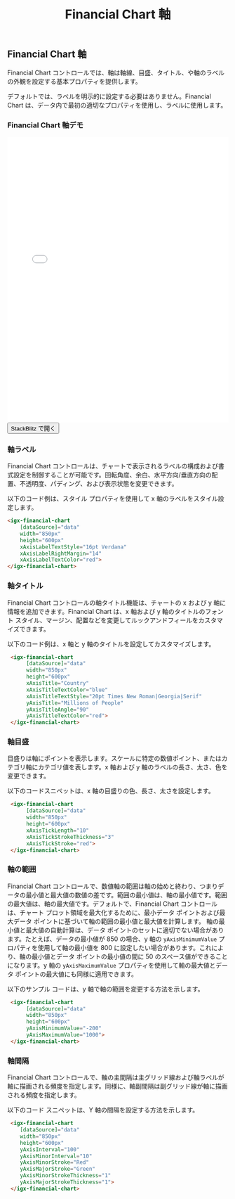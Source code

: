﻿---
title: Financial Chart 軸
_description: Ignite UI for Angular Financial Chart コンポーネントは、財務データを表示するタッチ対応、高いパフォーマンス、軽量なチャート コントロールです。
_keywords: Ignite UI for Angular, データ ビジュアライゼーション, UI コントロール, Angular ウィジェット, web ウィジェット, UI ウィジェット, Angular, ネイティブ Angular コンポーネント スィート, ネイティブ Angular コントロール, ネイティブ Angular コンポーネント ライブラリ, Angular Chart コンポーネント, Angular Financial Chart コンポーネント, Angular Chart コントロール, Angular Financial Chart コントロール
_language: ja
---
## Financial Chart 軸 

Financial Chart コントロールでは、軸は軸線、目盛、タイトル、や軸のラベルの外観を設定する基本プロパティを提供します。

デフォルトでは、ラベルを明示的に設定する必要はありません。Financial Chart は、データ内で最初の適切なプロパティを使用し、ラベルに使用します。

<div class="divider"></div>

### Financial Chart 軸デモ

<div class="sample-container" style="height: 650px">
    <iframe id="financial-chart-axis-sample-iframe" src='{environment:demosBaseUrl}/financial-chart-axis-sample' width="100%" height="100%" seamless frameBorder="0" onload="onSampleIframeContentLoaded(this);"></iframe>
</div>
<div>
    <button data-localize="stackblitz" class="stackblitz-btn"   data-iframe-id="financial-chart-axis-sample-iframe" data-demos-base-url="{environment:demosBaseUrl}">StackBlitz で開く
    </button>
</div>

<div class="divider--half"></div>

### 軸ラベル

Financial Chart コントロールは、チャートで表示されるラベルの構成および書式設定を制御することが可能です。回転角度、余白、水平方向/垂直方向の配置、不透明度、パディング、および表示状態を変更できます。

以下のコード例は、スタイル プロパティを使用して x 軸のラベルをスタイル設定します。

```html
<igx-financial-chart
    [dataSource]="data"
    width="850px"
    height="600px"
    xAxisLabelTextStyle="16pt Verdana"
    xAxisLabelRightMargin="14"
    xAxisLabelTextColor="red">
</igx-financial-chart>
```
<div class="divider--half"></div>

### 軸タイトル
Financial Chart コントロールの軸タイトル機能は、チャートの x および y 軸に情報を追加できます。Financial Chart は、x 軸および y 軸のタイトルのフォント スタイル、マージン、配置などを変更してルックアンドフィールをカスタマイズできます。

以下のコード例は、x 軸と y 軸のタイトルを設定してカスタマイズします。

```html
 <igx-financial-chart
      [dataSource]="data"
      width="850px"
      height="600px"
      xAxisTitle="Country"
      xAxisTitleTextColor="blue"
      xAxisTitleTextStyle="20pt Times New Roman|Georgia|Serif"
      yAxisTitle="Millions of People"
      yAxisTitleAngle="90"
      yAxisTitleTextColor="red">
 </igx-financial-chart>
```
<div class="divider--half"></div>

### 軸目盛
目盛りは軸にポイントを表示します。スケールに特定の数値ポイント、またはカテゴリ軸にカテゴリ値を表します。x 軸および y 軸のラベルの長さ、太さ、色を変更できます。

以下のコードスニペットは、x 軸の目盛りの色、長さ、太さを設定します。

```html
 <igx-financial-chart
      [dataSource]="data"
      width="850px"
      height="600px"
      xAxisTickLength="10"
      xAxisTickStrokeThickness="3"
      xAxisTickStroke="red">
 </igx-financial-chart>
```
<div class="divider--half"></div>

### 軸の範囲
Financial Chart コントロールで、数値軸の範囲は軸の始めと終わり、つまりデータの最小値と最大値の数値の差です。範囲の最小値は、軸の最小値です。範囲の最大値は、軸の最大値です。デフォルトで、Financial Chart コントロールは、チャート プロット領域を最大化するために、最小データ ポイントおよび最大データ ポイントに基づいて軸の範囲の最小値と最大値を計算します。
軸の最小値と最大値の自動計算は、データ ポイントのセットに適切でない場合があります。たとえば、データの最小値が 850 の場合、y 軸の `yAxisMinimumValue` プロパティを使用して軸の最小値を 800 に設定したい場合があります。これにより、軸の最小値とデータ ポイントの最小値の間に 50 のスペース値ができることになります。y 軸の `yAxisMaximumValue` プロパティを使用して軸の最大値とデータ ポイントの最大値にも同様に適用できます。

以下のサンプル コードは、y 軸で軸の範囲を変更する方法を示します。

```html
 <igx-financial-chart
      [dataSource]="data"
      width="850px"
      height="600px"
      yAxisMinimumValue="-200"
      yAxisMaximumValue="1000">
 </igx-financial-chart>
```
<div class="divider--half"></div>

### 軸間隔
Financial Chart コントロールで、軸の主間隔は主グリッド線および軸ラベルが軸に描画される頻度を指定します。同様に、軸副間隔は副グリッド線が軸に描画される頻度を指定します。

以下のコード スニペットは、Y 軸の間隔を設定する方法を示します。

```html
 <igx-financial-chart
    [dataSource]="data"
    width="850px"
    height="600px"
    yAxisInterval="100"
    yAxisMinorInterval="10" 
    yAxisMinorStroke="Red"    
    yAxisMajorStroke="Green"  
    yAxisMinorStrokeThickness="1"
    yAxisMajorStrokeThickness="1">
 </igx-financial-chart>
```
<div class="divider--half"></div>